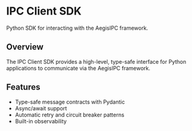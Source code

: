 # IPC Client SDK

Python SDK for interacting with the AegisIPC framework.

## Overview

The IPC Client SDK provides a high-level, type-safe interface for Python applications to communicate via the AegisIPC framework.

## Features

- Type-safe message contracts with Pydantic
- Async/await support
- Automatic retry and circuit breaker patterns
- Built-in observability
